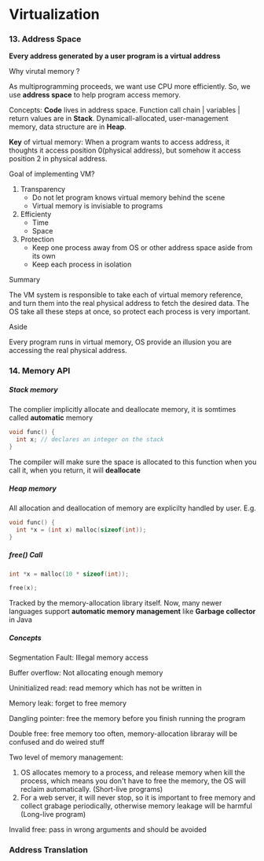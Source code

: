 # Virtualization



### 13. Address Space

**Every address generated by a user program is a virtual address**

Why virutal memory ?

As multiprogramming proceeds, we want use CPU more efficiently. So, we use **address space** to help program access memory. 

Concepts: **Code** lives in address space. Function call chain | variables | return values are in **Stack**. Dynamicall-allocated, user-management memory, data structure are in **Heap**. 

**Key** of virtual memory: When a program wants to access address, it thoughts it access position 0(physical address), but somehow it access position 2 in physical address.

Goal of implementing VM?

1. Transparency
   - Do not let program knows virtual memory behind the scene
   - Virtual memory is invisiable to programs
2. Efficienty
   - Time
   - Space
3. Protection
   - Keep one process away from OS or other address space aside from its own
   - Keep each process in isolation

Summary

The VM system is responsible to take each of virtual memory reference, and turn them into the real physical address to fetch the desired data. The OS take all these steps at once, so protect each process is very important.

Aside

Every program runs in virtual memory, OS provide an illusion you are accessing the real physical address.

### 14. Memory API

##### Stack memory

The complier implicitly allocate and deallocate memory, it is somtimes called **automatic** memory

```c
void func() {
  int x; // declares an integer on the stack
}
```

The compiler will make sure the space is allocated to this function when you call it, when you return, it will **deallocate** 

##### Heap memory

All allocation and deallocation of memory are explicilty handled by user. E.g.

```c
void func() {
  int *x = (int x) malloc(sizeof(int));
}
```

##### free() Call

```c
int *x = malloc(10 * sizeof(int));

free(x);
```

Tracked by the memory-allocation library itself. Now, many newer languages support **automatic memory management** like **Garbage collector** in Java

##### Concepts

Segmentation Fault: Illegal memory access

Buffer overflow: Not allocating enough memory

Uninitialized read: read memory which has not be written in

Memory leak: forget to free memory

Dangling pointer: free the memory before you finish running the program

Double free: free memory too often, memory-allocation libraray will be confused and do weired stuff

Two level of memory management:

1. OS allocates memory to a process, and release memory when kill the process, which means you don't have to free the memory, the OS will reclaim automatically. (Short-live programs)
2. For a web server, it will never stop, so it is important to free memory and collect grabage periodically, otherwise memory leakage will be harmful (Long-live program)

Invalid free: pass in wrong arguments and should be avoided

### Address Translation























